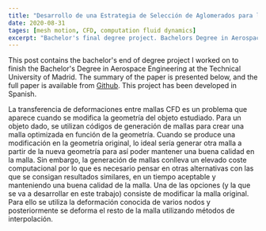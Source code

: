 ```yaml
---
title: "Desarrollo de una Estrategia de Selección de Aglomerados para la Transferencia de Deformaciones entre mallas CFD"
date: 2020-08-31
tages: [mesh motion, CFD, computation fluid dynamics]
excerpt: "Bachelor's final degree project. Bachelors Degree in Aerospace Engineering."
---
```




This post contains the bachelor's end of degree project I worked on to finish the Bachelor's Degree in Aerospace Engineering at the Technical University of Madrid. The summary
of the paper is presented below, and the full paper is available from [Github](https://github.com/sesiga/sesiga.github.io/raw/master/papers/TransferenciaDeformacionesMallasCFD.pdf). 
This project has been developed in Spanish.

La transferencia de deformaciones entre mallas CFD es un problema que aparece cuando
se modifica la geometría del objeto estudiado. Para un objeto dado, se utilizan códigos de
generación de mallas para crear una malla optimizada en función de la geometría. Cuando
se produce una modificación en la geometría original, lo ideal sería generar otra malla a partir
de la nueva geometría para así poder mantener una buena calidad en la malla. Sin embargo, la generación de mallas conlleva un elevado coste computacional por lo que es necesario pensar
en otras alternativas con las que se consigan resultados similares, en un tiempo aceptable y
manteniendo una buena calidad de la malla.
Una de las opciones (y la que se va a desarrollar en este trabajo) consiste de modificar la
malla original. Para ello se utiliza la deformación conocida de varios nodos y posteriormente
se deforma el resto de la malla utilizando métodos de interpolación.